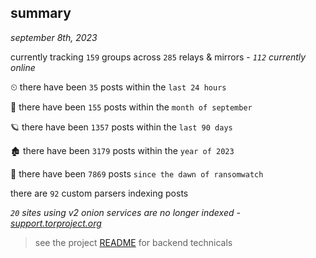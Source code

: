 
## summary
_september 8th, 2023_

currently tracking `159` groups across `285` relays & mirrors - _`112` currently online_

⏲ there have been `35` posts within the `last 24 hours`

🦈 there have been `155` posts within the `month of september`

🪐 there have been `1357` posts within the `last 90 days`

🏚 there have been `3179` posts within the `year of 2023`

🦕 there have been `7869` posts `since the dawn of ransomwatch`

there are `92` custom parsers indexing posts

_`20` sites using v2 onion services are no longer indexed - [support.torproject.org](https://support.torproject.org/onionservices/v2-deprecation/)_

> see the project [README](https://github.com/joshhighet/ransomwatch#ransomwatch--) for backend technicals

